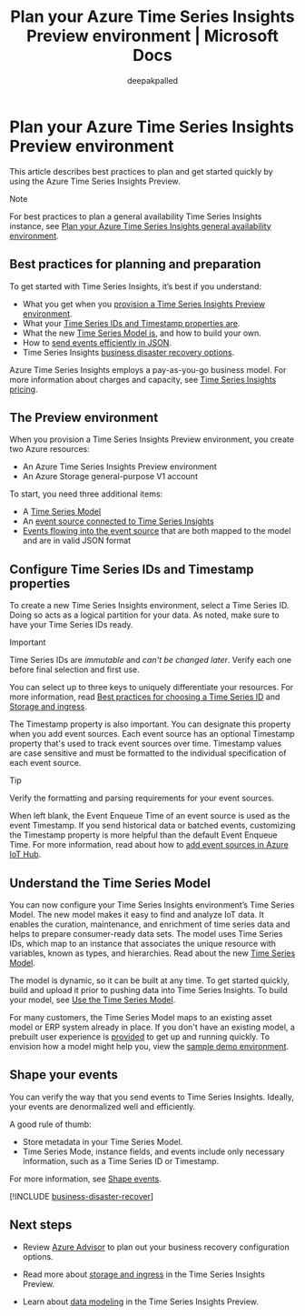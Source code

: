 ﻿---
title: 'Plan your Azure Time Series Insights Preview environment | Microsoft Docs'
description: Plan your Azure Time Series Insights Preview environment.
author: deepakpalled
ms.author: dpalled
manager: cshankar
ms.workload: big-data
ms.service: time-series-insights
services: time-series-insights
ms.topic: conceptual
ms.date: 09/24/2019
ms.custom: seodec18
---

# Plan your Azure Time Series Insights Preview environment

This article describes best practices to plan and get started quickly by using the Azure Time Series Insights Preview.

> [!NOTE]
> For best practices to plan a general availability Time Series Insights instance, see [Plan your Azure Time Series Insights general availability environment](time-series-insights-environment-planning.md).

## Best practices for planning and preparation

To get started with Time Series Insights, it’s best if you understand:

* What you get when you [provision a Time Series Insights Preview environment](#the-preview-environment).
* What your [Time Series IDs and Timestamp properties are](#configure-time-series-ids-and-timestamp-properties).
* What the new [Time Series Model is](#understand-the-time-series-model), and how to build your own.
* How to [send events efficiently in JSON](#shape-your-events).
* Time Series Insights [business disaster recovery options](#business-disaster-recovery).

Azure Time Series Insights employs a pay-as-you-go business model. For more information about charges and capacity, see [Time Series Insights pricing](https://azure.microsoft.com/pricing/details/time-series-insights/).

## The Preview environment

When you provision a Time Series Insights Preview environment, you create two Azure resources:

* An Azure Time Series Insights Preview environment
* An Azure Storage general-purpose V1 account

To start, you need three additional items:

* A [Time Series Model](./time-series-insights-update-tsm.md)
* An [event source connected to Time Series Insights](./time-series-insights-how-to-add-an-event-source-iothub.md)
* [Events flowing into the event source](./time-series-insights-send-events.md) that are both mapped to the model and are in valid JSON format

## Configure Time Series IDs and Timestamp properties

To create a new Time Series Insights environment, select a Time Series ID. Doing so acts as a logical partition for your data. As noted, make sure to have your Time Series IDs ready.

> [!IMPORTANT]
> Time Series IDs are *immutable* and *can't be changed later*. Verify each one before final selection and first use.

You can select up to three keys to uniquely differentiate your resources. For more information, read [Best practices for choosing a Time Series ID](./time-series-insights-update-how-to-id.md) and [Storage and ingress](./time-series-insights-update-storage-ingress.md).

The Timestamp property is also important. You can designate this property when you add event sources. Each event source has an optional Timestamp property that's used to track event sources over time. Timestamp values are case sensitive and must be formatted to the individual specification of each event source.

> [!TIP]
> Verify the formatting and parsing requirements for your event sources.

When left blank, the Event Enqueue Time of an event source is used as the event Timestamp. If you send historical data or batched events, customizing the Timestamp property is more helpful than the default Event Enqueue Time. For more information, read about how to [add event sources in Azure IoT Hub](./time-series-insights-how-to-add-an-event-source-iothub.md).

## Understand the Time Series Model

You can now configure your Time Series Insights environment’s Time Series Model. The new model makes it easy to find and analyze IoT data. It enables the curation, maintenance, and enrichment of time series data and helps to prepare consumer-ready data sets. The model uses Time Series IDs, which map to an instance that associates the unique resource with variables, known as types, and hierarchies. Read about the new [Time Series Model](./time-series-insights-update-tsm.md).

The model is dynamic, so it can be built at any time. To get started quickly, build and upload it prior to pushing data into Time Series Insights. To build your model, see [Use the Time Series Model](./time-series-insights-update-how-to-tsm.md).

For many customers, the Time Series Model maps to an existing asset model or ERP system already in place. If you don't have an existing model, a prebuilt user experience is [provided](https://github.com/Microsoft/tsiclient) to get up and running quickly. To envision how a model might help you, view the [sample demo environment](https://insights.timeseries.azure.com/preview/demo).

## Shape your events

You can verify the way that you send events to Time Series Insights. Ideally, your events are denormalized well and efficiently.

A good rule of thumb:

* Store metadata in your Time Series Model.
* Time Series Mode, instance fields, and events include only necessary information, such as a Time Series ID or Timestamp.

For more information, see [Shape events](./time-series-insights-send-events.md#supported-json-shapes).

[!INCLUDE [business-disaster-recover](../../includes/time-series-insights-business-recovery.md)]

## Next steps

- Review [Azure Advisor](../advisor/advisor-overview.md) to plan out your business recovery configuration options.

- Read more about [storage and ingress](./time-series-insights-update-storage-ingress.md) in the Time Series Insights Preview.

- Learn about [data modeling](./time-series-insights-update-tsm.md) in the Time Series Insights Preview.